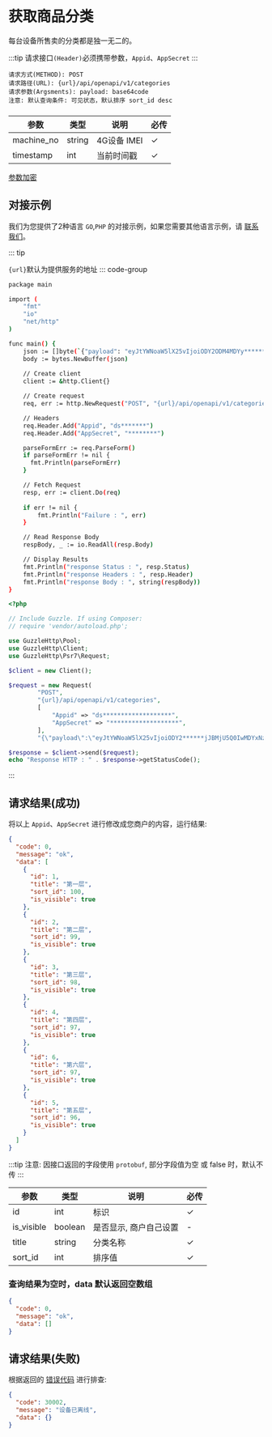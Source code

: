 # 获取商品分类

每台设备所售卖的分类都是独一无二的。

:::tip
请求接口`(Header)`必须携带参数，`Appid`、`AppSecret`
:::

```
请求方式(METHOD): POST
请求路径(URL): {url}/api/openapi/v1/categories
请求参数(Argsments): payload: base64code
注意: 默认查询条件: 可见状态，默认排序 sort_id desc
```

### <Badge type="danger" text="Payload" />

| 参数         | 类型     | 说明        | 必传 |
|------------|--------|-----------|----|
| machine_no | string | 4G设备 IMEI | ✓  |
| timestamp  | int    | 当前时间戳     | ✓  |

[参数加密](access_sign.md)

## 对接示例

我们为您提供了2种语言 `GO`,`PHP` 的对接示例，如果您需要其他语言示例，请 [联系我们](support.md)。

::: tip

`{url}`默认为提供服务的地址
::: code-group

```sh [GO]
package main

import (
	"fmt"
	"io"
	"net/http"
)

func main() {
	json := []byte(`{"payload": "eyJtYWNoaW5lX25vIjoiODY2ODM4MDYy*******YxNzM5QiIsInRpbWVzdGFtcCI6IjE3MTMyNTE3MjYifQ=="}`)
	body := bytes.NewBuffer(json)
	
	// Create client
	client := &http.Client{}

	// Create request
	req, err := http.NewRequest("POST", "{url}/api/openapi/v1/categories", body)

	// Headers
	req.Header.Add("Appid", "ds*******")
	req.Header.Add("AppSecret", "********")

	parseFormErr := req.ParseForm()
	if parseFormErr != nil {
	  fmt.Println(parseFormErr)    
	}

	// Fetch Request
	resp, err := client.Do(req)
	
	if err != nil {
		fmt.Println("Failure : ", err)
	}

	// Read Response Body
	respBody, _ := io.ReadAll(resp.Body)

	// Display Results
	fmt.Println("response Status : ", resp.Status)
	fmt.Println("response Headers : ", resp.Header)
	fmt.Println("response Body : ", string(respBody))
}
```

```php [PHP]
<?php

// Include Guzzle. If using Composer:
// require 'vendor/autoload.php';

use GuzzleHttp\Pool;
use GuzzleHttp\Client;
use GuzzleHttp\Psr7\Request;

$client = new Client();

$request = new Request(
        "POST",
        "{url}/api/openapi/v1/categories",
        [
            "Appid" => "ds*******************",
            "AppSecret" => "*******************",
        ],
        "{\"payload\":\"eyJtYWNoaW5lX25vIjoiODY2******jJBMjU5Q0IwMDYxNzM5QiIsInRpbWVzdGFtcCI6IjE3MTMyNTE3MjYifQ==\"}");

$response = $client->send($request);
echo "Response HTTP : " . $response->getStatusCode();
```

:::

## 请求结果(成功)

将以上 `Appid`、`AppSecret` 进行修改成您商户的内容，运行结果:

```json
{
  "code": 0,
  "message": "ok",
  "data": [
    {
      "id": 1,
      "title": "第一层",
      "sort_id": 100,
      "is_visible": true
    },
    {
      "id": 2,
      "title": "第二层",
      "sort_id": 99,
      "is_visible": true
    },
    {
      "id": 3,
      "title": "第三层",
      "sort_id": 98,
      "is_visible": true
    },
    {
      "id": 4,
      "title": "第四层",
      "sort_id": 97,
      "is_visible": true
    },
    {
      "id": 6,
      "title": "第六层",
      "sort_id": 97,
      "is_visible": true
    },
    {
      "id": 5,
      "title": "第五层",
      "sort_id": 96,
      "is_visible": true
    }
  ]
}
```

:::tip
注意: 因接口返回的字段使用 ``protobuf``, 部分字段值为空 或 false 时，默认不传
:::

| 参数         | 类型      | 说明           | 必传 |
|------------|---------|--------------|----|
| id         | int     | 标识           | ✓  |
| is_visible | boolean | 是否显示, 商户自己设置 | -  |
| title      | string  | 分类名称         | ✓  |
| sort_id    | int     | 排序值          | ✓  |

### 查询结果为空时，data 默认返回空数组

```json
{
  "code": 0,
  "message": "ok",
  "data": []
}
```

## 请求结果(失败)

根据返回的 [错误代码](error_code.md) 进行排查:

```json
{
  "code": 30002,
  "message": "设备已离线",
  "data": {}
}
```